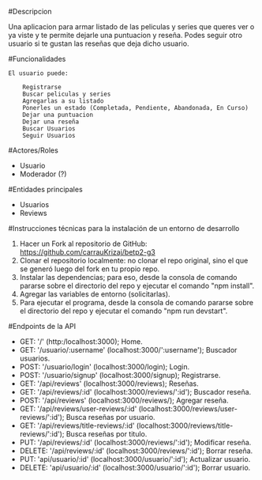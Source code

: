 #Descripcion

Una aplicacion para armar listado de las peliculas y series que queres ver o ya viste y te permite dejarle una puntuacion y reseña. Podes seguir otro usuario si te gustan las reseñas
que deja dicho usuario.

#Funcionalidades

    El usuario puede:

        Registrarse
        Buscar peliculas y series
        Agregarlas a su listado
        Ponerles un estado (Completada, Pendiente, Abandonada, En Curso)
        Dejar una puntuacion
        Dejar una reseña
        Buscar Usuarios
        Seguir Usuarios

#Actores/Roles

- Usuario
- Moderador (?)

#Entidades principales

- Usuarios
- Reviews

#Instrucciones técnicas para la instalación de un entorno de desarrollo

1. Hacer un Fork al repositorio de GitHub: https://github.com/carrauKrizaj/betp2-g3
2. Clonar el repositorio localmente: no clonar el repo original, sino el que se generó luego del fork en tu propio repo.
3. Instalar las dependencias; para eso, desde la consola de comando pararse sobre el directorio del repo y ejecutar el comando "npm install".
4. Agregar las variables de entorno (solicitarlas).
5. Para ejecutar el programa, desde la consola de comando pararse sobre el directorio del repo y ejecutar el comando "npm run devstart".

#Endpoints de la API

- GET: '/' (http:/localhost:3000); Home.
- GET: '/usuario/:username' (localhost:3000/':username'); Buscador usuarios. 
- POST: '/usuario/login' (localhost:3000/login); Login.
- POST: '/usuario/signup' (localhost:3000/signup); Registrarse.
- GET: '/api/reviews' (localhost:3000/reviews); Reseñas.
- GET: '/api/reviews/:id' (localhost:3000/reviews/':id'); Buscador reseña.
- POST: '/api/reviews' (localhost:3000/reviews/); Agregar reseña.
- GET: '/api/reviews/user-reviews/:id' (localhost:3000/reviews/user-reviews/':id'); Busca reseñas por usuario.
- GET: '/api/reviews/title-reviews/:id' (localhost:3000/reviews/title-reviews/':id'); Busca reseñas por titulo.
- PUT: '/api/reviews/:id' (localhost:3000/reviews/':id'); Modificar reseña.
- DELETE: '/api/reviews/:id' (localhost:3000/reviews/':id'); Borrar reseña.
- PUT: 'api/usuario/:id' (localhost:3000/usuario/':id'); Actualizar usuario.
- DELETE: 'api/usuario/:id' (localhost:3000/usuario/':id'); Borrar usuario.